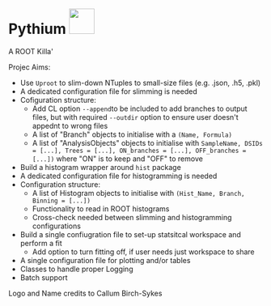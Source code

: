 # Pythium <img src="https://github.com/MoAly98/Pythium/blob/main/misc/pythium_logo.png" width="50">

A ROOT Killa'

Projec Aims:
-  Use ```Uproot``` to slim-down NTuples to small-size files (e.g. .json, .h5, .pkl)
  -   A dedicated configuration file for slimming is needed 
  - Cofiguration structure:
    - Add CL option ```--append```to be included to add branches to output files, but with required ```--outdir``` option to ensure user doesn't appednt to wrong files
    - A list of "Branch" objects to initialise with a ```(Name, Formula)```
    - A list of "AnalysisObjects" objects to initialise with ```SampleName, DSIDs = [...], Trees = [...], ON_branches = [...], OFF_branches = [...])```
      where "ON" is to keep and "OFF" to remove
-  Build a histogram wrapper around ```hist``` package 
  - A dedicated configuration file for histogramming is needed
  - Configuration structure:
    - A list of Histogram objects to initialise with  ```(Hist_Name, Branch, Binning = [...])```
    - Functionality to read in ROOT histograms
    - Cross-check needed between slimming and histogramming configurations
- Build a single confiugration file to set-up statsitcal workspace and perform a fit 
  - Add option to turn fitting off, if user needs just workspace to share 
-  A single configuration file for plotting and/or tables
- Classes to handle proper Logging
- Batch support 

Logo and Name credits to Callum Birch-Sykes
